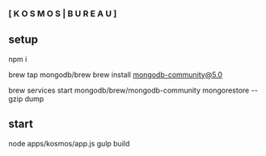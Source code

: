 ### [ K O S M O S | B U R E A U ]

## setup
npm i

brew tap mongodb/brew
brew install mongodb-community@5.0

brew services start mongodb/brew/mongodb-community
mongorestore --gzip dump

## start
node apps/kosmos/app.js
gulp build
